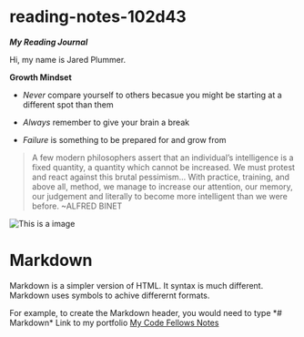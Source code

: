 # reading-notes-102d43
***My Reading Journal***

Hi, my name is Jared Plummer.

**Growth Mindset**

- *Never* compare yourself to others becasue you might be starting at a different spot than them 

- *Always* remember to give your brain a break 

- *Failure* is something to be prepared for and grow from 

>A few modern philosophers assert that an individual’s intelligence is a fixed 
quantity, a quantity which cannot be increased. We must protest and react 
against this brutal pessimism... With practice, training, and above all, 
method, we manage to increase our attention, our memory, our judgement 
and literally to become more intelligent than we were before. ~ALFRED BINET

![This is a image](https://media.makeameme.org/created/you-got-this-2d58ec8834.jpg)

# Markdown

Markdown is a simpler version of HTML. It syntax is much different. Markdown uses symbols to achive differernt formats.

For example, to create the Markdown header, you would need to type \*# Markdown\* 
Link to my portfolio [My Code Fellows Notes](https://github.com/JaredPlummer5)

